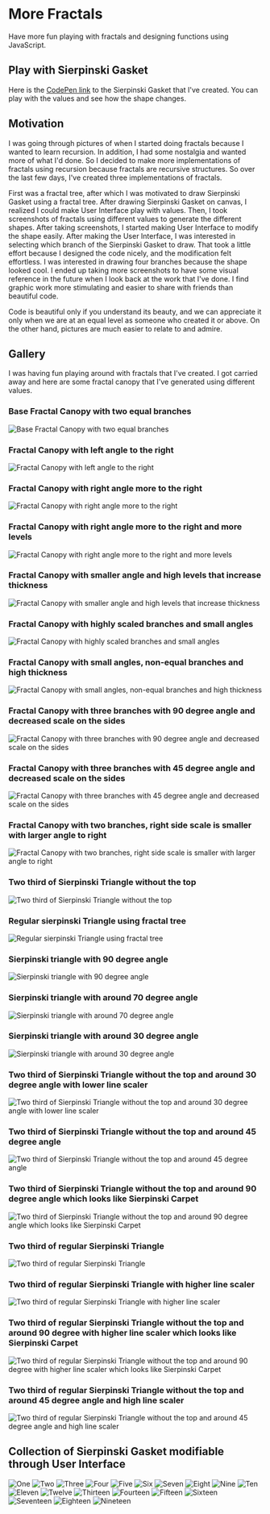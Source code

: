 # More Fractals

Have more fun playing with fractals and designing functions using JavaScript.

## Play with Sierpinski Gasket

Here is the [CodePen link](https://codepen.io/Flexos96/pen/abaoOve) to the Sierpinski Gasket that I've created. You can play with the values and see how the shape changes.

## Motivation

I was going through pictures of when I started doing fractals because I wanted to learn recursion. In addition, I had some nostalgia and wanted more of what I'd done. So I decided to make more implementations of fractals using recursion because fractals are recursive structures. So over the last few days, I've created three implementations of fractals.

First was a fractal tree, after which I was motivated to draw Sierpinski Gasket using a fractal tree. After drawing Sierpinski Gasket on canvas, I realized I could make User Interface play with values. Then, I took screenshots of fractals using different values to generate the different shapes. After taking screenshots, I started making User Interface to modify the shape easily. After making the User Interface, I was interested in selecting which branch of the Sierpinski Gasket to draw. That took a little effort because I designed the code nicely, and the modification felt effortless. I was interested in drawing four branches because the shape looked cool. I ended up taking more screenshots to have some visual reference in the future when I look back at the work that I've done. I find graphic work more stimulating and easier to share with friends than beautiful code.

Code is beautiful only if you understand its beauty, and we can appreciate it only when we are at an equal level as someone who created it or above. On the other hand, pictures are much easier to relate to and admire.

## Gallery

I was having fun playing around with fractals that I've created. I got carried away and here are some fractal canopy that I've generated using different values.

### Base Fractal Canopy with two equal branches

![Base Fractal Canopy with two equal branches](./gallery/a.png)

### Fractal Canopy with left angle to the right

![Fractal Canopy with left angle to the right](./gallery/b.png)

### Fractal Canopy with right angle more to the right

![Fractal Canopy with right angle more to the right](./gallery/c.png)

### Fractal Canopy with right angle more to the right and more levels

![Fractal Canopy with right angle more to the right and more levels](./gallery/d.png)

### Fractal Canopy with smaller angle and high levels that increase thickness

![Fractal Canopy with smaller angle and high levels that increase thickness](./gallery/e.png)

### Fractal Canopy with highly scaled branches and small angles

![Fractal Canopy with highly scaled branches and small angles](./gallery/f.png)

### Fractal Canopy with small angles, non-equal branches and high thickness

![Fractal Canopy with small angles, non-equal branches and high thickness](./gallery/g.png)

### Fractal Canopy with three branches with 90 degree angle and decreased scale on the sides

![Fractal Canopy with three branches with 90 degree angle and decreased scale on the sides](./gallery/h.png)

### Fractal Canopy with three branches with 45 degree angle and decreased scale on the sides

![Fractal Canopy with three branches with 45 degree angle and decreased scale on the sides](./gallery/i.png)

### Fractal Canopy with two branches, right side scale is smaller with larger angle to right

![Fractal Canopy with two branches, right side scale is smaller with larger angle to right](./gallery/j.png)

### Two third of Sierpinski Triangle without the top

![Two third of Sierpinski Triangle without the top](./gallery/k.png)

### Regular sierpinski Triangle using fractal tree

![Regular sierpinski Triangle using fractal tree](./gallery/l.png)

### Sierpinski triangle with 90 degree angle

![Sierpinski triangle with 90 degree angle](./gallery/m.png)

### Sierpinski triangle with around 70 degree angle

![Sierpinski triangle with around 70 degree angle](./gallery/n.png)

### Sierpinski triangle with around 30 degree angle

![Sierpinski triangle with around 30 degree angle](./gallery/o.png)

### Two third of Sierpinski Triangle without the top and around 30 degree angle with lower line scaler

![Two third of Sierpinski Triangle without the top and around 30 degree angle with lower line scaler](./gallery/p.png)

### Two third of Sierpinski Triangle without the top and around 45 degree angle

![Two third of Sierpinski Triangle without the top and around 45 degree angle](./gallery/q.png)

### Two third of Sierpinski Triangle without the top and around 90 degree angle which looks like Sierpinski Carpet

![Two third of Sierpinski Triangle without the top and around 90 degree angle which looks like Sierpinski Carpet](./gallery/r.png)

### Two third of regular Sierpinski Triangle

![Two third of regular Sierpinski Triangle](./gallery/s.png)

### Two third of regular Sierpinski Triangle with higher line scaler

![Two third of regular Sierpinski Triangle with higher line scaler](./gallery/t.png)

### Two third of regular Sierpinski Triangle without the top and around 90 degree with higher line scaler which looks like Sierpinski Carpet

![Two third of regular Sierpinski Triangle without the top and around 90 degree with higher line scaler which looks like Sierpinski Carpet](./gallery/u.png)

### Two third of regular Sierpinski Triangle without the top and around 45 degree angle and high line scaler

![Two third of regular Sierpinski Triangle without the top and around 45 degree angle and high line scaler](./gallery/v.png)

## Collection of Sierpinski Gasket modifiable through User Interface

![One](./gallery/ui-modifiable-sierpinski/1.png)
![Two](./gallery/ui-modifiable-sierpinski/2.png)
![Three](./gallery/ui-modifiable-sierpinski/3.png)
![Four](./gallery/ui-modifiable-sierpinski/4.png)
![Five](./gallery/ui-modifiable-sierpinski/5.png)
![Six](./gallery/ui-modifiable-sierpinski/6.png)
![Seven](./gallery/ui-modifiable-sierpinski/7.png)
![Eight](./gallery/ui-modifiable-sierpinski/8.png)
![Nine](./gallery/ui-modifiable-sierpinski/9.png)
![Ten](./gallery/ui-modifiable-sierpinski/10.png)
![Eleven](./gallery/ui-modifiable-sierpinski/11.png)
![Twelve](./gallery/ui-modifiable-sierpinski/12.png)
![Thirteen](./gallery/ui-modifiable-sierpinski/13.png)
![Fourteen](./gallery/ui-modifiable-sierpinski/14.png)
![Fifteen](./gallery/ui-modifiable-sierpinski/15.png)
![Sixteen](./gallery/ui-modifiable-sierpinski/16.png)
![Seventeen](./gallery/ui-modifiable-sierpinski/17.png)
![Eighteen](./gallery/ui-modifiable-sierpinski/18.png)
![Nineteen](./gallery/ui-modifiable-sierpinski/19.png)

